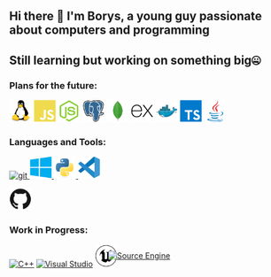 ## Hi there 👋 I'm Borys, a young guy passionate about computers and programming
## <p align="left"> Still learning but working on something big🤐</p>
<body>
  <h3 align="left">Plans for the future:</h3>
  <p align="left"> <a href="https://www.linux.org/"><img src="https://github.com/devicons/devicon/blob/master/icons/linux/linux-original.svg" alt="Linux" title="Linux" width="40" heigth="40"/></a>
  <a href="https://www.javascript.com/"> <img src="https://github.com/devicons/devicon/blob/master/icons/javascript/javascript-plain.svg" alt="JS" title="JavaScript" width="40" heigth="40"/></a> 
  <a href="https://nodejs.org/en/"><img src="https://github.com/devicons/devicon/blob/master/icons/nodejs/nodejs-plain.svg" alt="NodeJS" title="NodeJS"
  width="40" heigth="40"/></a> 
  <a href="https://www.postgresql.org/"><img src="https://github.com/devicons/devicon/blob/master/icons/postgresql/postgresql-original.svg" alt="PostgreSQL"  title="PostgreSQL" width="40" heigth="40"/></a> 
  <a href="https://www.mongodb.com/"><img src="https://github.com/devicons/devicon/blob/master/icons/mongodb/mongodb-original.svg" alt="MongoDB"  title="MongoDB" width="40" heigth="40"/></a>
  <a href="https://expressjs.com/"><img src="https://github.com/devicons/devicon/blob/master/icons/express/express-original.svg" alt="ExpressJS" title="ExpressJS" width="40" heigth="40"/></a>
 <a href="https://www.docker.com/"><img src="https://github.com/devicons/devicon/blob/master/icons/docker/docker-original.svg" alt="Docker" title="Docker" width="40" heigth="40"/></a>
 <a href="https://www.typescriptlang.org/"><img src="https://github.com/devicons/devicon/blob/master/icons/typescript/typescript-original.svg" alt="TS" title="TypeScript" width="40" heigth="40"/></a>
 <a href="https://www.java.com/en/"><img src="https://github.com/devicons/devicon/blob/master/icons/java/java-original.svg" alt="Java" titl="Java" width="40" heigth="40"/></a> 
  
  

  <h3 align="left">Languages and Tools:</h3>
  <p align="left"> 
  <a href="https://git-scm.com/" target="_blank"> <img src="https://www.vectorlogo.zone/logos/git-scm/git-scm-icon.svg" alt="git" title = "Git"width="40" height="40"/> </a> <a href="https://www.microsoft.com/en-us/windows" target="_blank"> <img src="https://github.com/devicons/devicon/blob/master/icons/windows8/windows8-original.svg" alt="windows" title="Windows" width="40" height="40"/> </a>  
  <a href="https://www.python.org" target="_blank"> <img src="https://raw.githubusercontent.com/devicons/devicon/master/icons/python/python-original.svg" alt="python" 
  title="Python" width="40" height="40"/> </a> 
  <a href="https://code.visualstudio.com/"> <img src="https://github.com/devicons/devicon/blob/master/icons/vscode/vscode-original.svg" alt="VScode"  title="VSCode "width="40" height="40"/>
  
  <a href="https://github.com/"><img src="https://github.com/devicons/devicon/blob/master/icons/github/github-original.svg" alt="GitHub" title="GitHub" width="40" heigth="40"/> </a> </p>

<h3 align="left">Work in Progress:</h3>
<p style="display: inline"><a href="https://www.cplusplus.com/"><img src="https://upload.wikimedia.org/wikipedia/commons/thumb/1/18/ISO_C%2B%2B_Logo.svg/1200px-ISO_C%2B%2B_Logo.svg.png" alt="C++" title="C++" width="40" height="45"/></a>
<a href="https://visualstudio.microsoft.com/"> <img src="https://upload.wikimedia.org/wikipedia/commons/thumb/5/59/Visual_Studio_Icon_2019.svg/1200px-Visual_Studio_Icon_2019.svg.png" alt="Visual Studio" title="Visual Studio" width="40" heigth="40"/></a>     
<a href="https://www.unrealengine.com/en-US"><img src="https://github.com/devicons/devicon/blob/master/icons/unrealengine/unrealengine-original.svg" alt="Unreal Engine" 
title = "Unreal Engine" width="40" heigth="40"/></a>     
<a style="position: relative; top: -15px; right: 20px" href="https://developer.valvesoftware.com/wiki/Source"><img src="https://upload.wikimedia.org/wikipedia/commons/thumb/6/67/Source_engine_logo_and_wordmark.svg/1200px-Source_engine_logo_and_wordmark.svg.png" alt="Source Engine" title="Source Engine" width="40" heigth="70"/></a></p> 
</body>